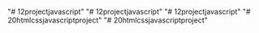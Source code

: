 "# 12projectjavascript" 
"# 12projectjavascript" 
"# 12projectjavascript" 
"# 20htmlcssjavascriptproject" 
"# 20htmlcssjavascriptproject" 
